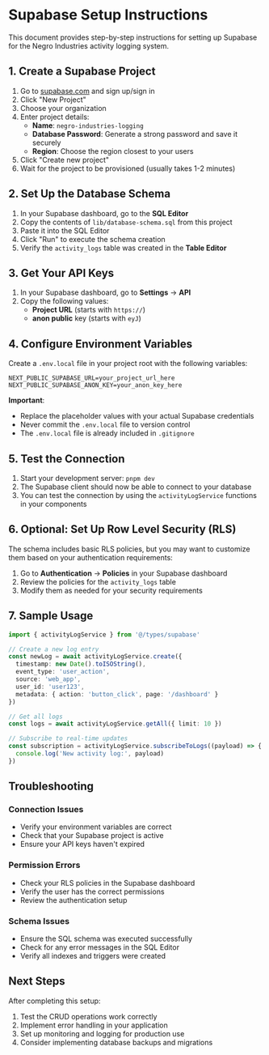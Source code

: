 # Supabase Setup Instructions

This document provides step-by-step instructions for setting up Supabase for the Negro Industries activity logging system.

## 1. Create a Supabase Project

1. Go to [supabase.com](https://supabase.com) and sign up/sign in
2. Click "New Project"
3. Choose your organization
4. Enter project details:
   - **Name**: `negro-industries-logging`
   - **Database Password**: Generate a strong password and save it securely
   - **Region**: Choose the region closest to your users
5. Click "Create new project"
6. Wait for the project to be provisioned (usually takes 1-2 minutes)

## 2. Set Up the Database Schema

1. In your Supabase dashboard, go to the **SQL Editor**
2. Copy the contents of `lib/database-schema.sql` from this project
3. Paste it into the SQL Editor
4. Click "Run" to execute the schema creation
5. Verify the `activity_logs` table was created in the **Table Editor**

## 3. Get Your API Keys

1. In your Supabase dashboard, go to **Settings** → **API**
2. Copy the following values:
   - **Project URL** (starts with `https://`)
   - **anon public** key (starts with `eyJ`)

## 4. Configure Environment Variables

Create a `.env.local` file in your project root with the following variables:

```env
NEXT_PUBLIC_SUPABASE_URL=your_project_url_here
NEXT_PUBLIC_SUPABASE_ANON_KEY=your_anon_key_here
```

**Important**: 
- Replace the placeholder values with your actual Supabase credentials
- Never commit the `.env.local` file to version control
- The `.env.local` file is already included in `.gitignore`

## 5. Test the Connection

1. Start your development server: `pnpm dev`
2. The Supabase client should now be able to connect to your database
3. You can test the connection by using the `activityLogService` functions in your components

## 6. Optional: Set Up Row Level Security (RLS)

The schema includes basic RLS policies, but you may want to customize them based on your authentication requirements:

1. Go to **Authentication** → **Policies** in your Supabase dashboard
2. Review the policies for the `activity_logs` table
3. Modify them as needed for your security requirements

## 7. Sample Usage

```typescript
import { activityLogService } from '@/types/supabase'

// Create a new log entry
const newLog = await activityLogService.create({
  timestamp: new Date().toISOString(),
  event_type: 'user_action',
  source: 'web_app',
  user_id: 'user123',
  metadata: { action: 'button_click', page: '/dashboard' }
})

// Get all logs
const logs = await activityLogService.getAll({ limit: 10 })

// Subscribe to real-time updates
const subscription = activityLogService.subscribeToLogs((payload) => {
  console.log('New activity log:', payload)
})
```

## Troubleshooting

### Connection Issues
- Verify your environment variables are correct
- Check that your Supabase project is active
- Ensure your API keys haven't expired

### Permission Errors
- Check your RLS policies in the Supabase dashboard
- Verify the user has the correct permissions
- Review the authentication setup

### Schema Issues
- Ensure the SQL schema was executed successfully
- Check for any error messages in the SQL Editor
- Verify all indexes and triggers were created

## Next Steps

After completing this setup:
1. Test the CRUD operations work correctly
2. Implement error handling in your application
3. Set up monitoring and logging for production use
4. Consider implementing database backups and migrations 